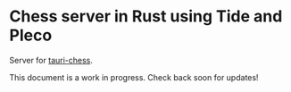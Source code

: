 # Chess server in Rust using Tide and Pleco

Server for [tauri-chess](https://github.com/olmigs/tauri-chess).

This document is a work in progress. Check back soon for updates!